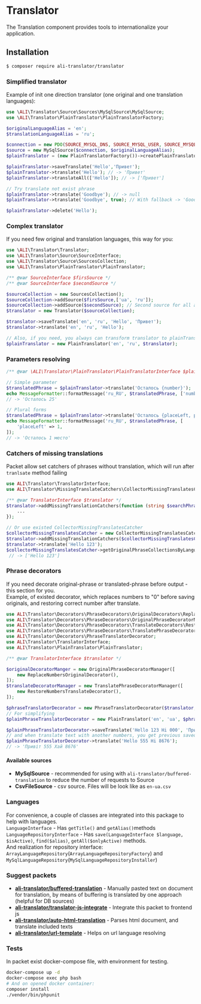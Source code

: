 # Translator

 The Translation component provides tools to internationalize your application.

## Installation

```bash
$ composer require ali-translator/translator
```

### Simplified translator

Example of init one direction translator (one original and one translation languages):
```php
use \ALI\Translator\Source\Sources\MySqlSource\MySqlSource;
use \ALI\Translator\PlainTranslator\PlainTranslatorFactory;

$originalLanguageAlias = 'en';
$translationLanguageAlias = 'ru';

$connection = new PDO(SOURCE_MYSQL_DNS, SOURCE_MYSQL_USER, SOURCE_MYSQL_PASSWORD);
$source = new MySqlSource($connection, $originalLanguageAlias);
$plainTranslator = (new PlainTranslatorFactory())->createPlainTranslator($source, $translationLanguageAlias);

$plainTranslator->saveTranslate('Hello','Привет');
$plainTranslator->translate('Hello'); // -> 'Привет'
$plainTranslator->translateAll(['Hello']); // -> ['Привет']

// Try translate not exist phrase
$plainTranslator->translate('Goodbye'); // -> null
$plainTranslator->translate('Goodbye', true); // With fallback -> 'Goodbye'

$plainTranslator->delete('Hello');
```

### Complex translator
If you need few original and translation languages, this way for you:
```php
use \ALI\Translator\Translator;
use \ALI\Translator\Source\SourceInterface;
use \ALI\Translator\Source\SourcesCollection;
use \ALI\Translator\PlainTranslator\PlainTranslator;

/** @var SourceInterface $firsSource */
/** @var SourceInterface $secondSource */

$sourceCollection = new SourcesCollection();
$sourceCollection->addSource($firsSource,['ua', 'ru']);
$sourceCollection->addSource($secondSource); // Second source for all another translation languages
$translator = new Translator($sourceCollection);

$translator->saveTranslate('en', 'ru', 'Hello', 'Привет');
$translator->translate('en', 'ru', 'Hello');

// Also, if you need, you always can transform translator to plainTranslator to work simplification
$plainTranslator = new PlainTranslator('en', 'ru', $translator);
```

### Parameters resolving
```php
/** @var \ALI\Translator\PlainTranslator\PlainTranslatorInterface $plainTranslator */

// Simple parameter
$translatedPhrase = $plainTranslator->translate('Осталось {number}');
echo MessageFormatter::formatMessage('ru_RU', $translatedPhrase, ['number' => 25]);
// -> 'Осталось 25'

// Plural forms
$translatedPhrase = $plainTranslator->translate('Осталось {placeLeft, plural, =0{# мест} one{# место} few{# места} other{# мест}}');
echo MessageFormatter::formatMessage('ru_RU', $translatedPhrase, [
    'placeLeft' => 1,
]);
// -> 'Осталось 1 место'
```

### Catchers of missing translations 
Packet allow set catchers of phrases without translation, which will run after `tranlsate` method failing

```php
use ALI\Translator\TranslatorInterface;
use ALI\Translator\MissingTranslateCatchers\CollectorMissingTranslatesCatcher;

/** @var TranslatorInterface $translator */
$translator->addMissingTranslationCatchers(function (string $searchPhrase, TranslatorInterface $translator){
    ...
});

// Or use existed CollectorMissingTranslatesCatcher
$collectorMissingTranslatesCatcher = new CollectorMissingTranslatesCatcher();
$translator->addMissingTranslationCatchers($collectorMissingTranslatesCatcher);
$translator->translate('Hello 123');
$collectorMissingTranslatesCatcher->getOriginalPhraseCollectionsByLanguageAlias('ru')->getAll();
 // -> ['Hello 123']
```

### Phrase decorators
If you need decorate original-phrase or translated-phrase before output - this section for you.<br>
Example, of existed decorator, which replaces numbers to "0" before saving originals,
 and restoring correct number after translate.
```php
use ALI\Translator\Decorators\PhraseDecorators\OriginalDecorators\ReplaceNumbersOriginalDecorator;
use ALI\Translator\Decorators\PhraseDecorators\OriginalPhraseDecoratorManager;
use ALI\Translator\Decorators\PhraseDecorators\TranslateDecorators\RestoreNumbersTranslateDecorator;
use ALI\Translator\Decorators\PhraseDecorators\TranslatePhraseDecoratorManager;
use ALI\Translator\Decorators\PhraseTranslatorDecorator;
use ALI\Translator\TranslatorInterface;
use ALI\Translator\PlainTranslator\PlainTranslator;

/** @var TranslatorInterface $translator */

$originalDecoratorManger = new OriginalPhraseDecoratorManager([
    new ReplaceNumbersOriginalDecorator(),
]);
$translateDecoratorManager = new TranslatePhraseDecoratorManager([
    new RestoreNumbersTranslateDecorator(),
]);

$phraseTranslatorDecorator = new PhraseTranslatorDecorator($translator, $originalDecoratorManger, $translateDecoratorManager);
// For simplifying
$plainPhraseTranslatorDecorator = new PlainTranslator('en', 'ua', $phraseTranslatorDecorator);

$plainPhraseTranslatorDecorator->saveTranslate('Hello 123 Hi 000', 'Привіт 123 Хай 000');
// and when translate text with another numbers, you get previous saved translation
$plainPhraseTranslatorDecorator->translate('Hello 555 Hi 8676');
// -> 'Привіт 555 Хай 8676'
```

#### Available sources
* <b>MySqlSource</b> - recommended for using with `ali-translator/buffered-translation` to reduce the number of requests to Source
* <b>CsvFileSource</b> - csv source. Files will be look like as `en-ua.csv`

### Languages
For convenience, a couple of classes are integrated into this package to help with languages.<br>
`LanguageInterface` - Has `getTitle()` and `getAlias()`methods<br>
`LanguageRepositoryInterface` - Has `save(LanguageInterface $language, $isActive)`, `find($alias)`, `getAll($onlyActive)` methods.<br>
And realization for repository interface: `ArrayLanguageRepository`(`ArrayLanguageRepositoryFactory`) and `MySqlLanguageRepository`(`MySqlLanguageRepositoryInstaller`)

### Suggest packets
* <b>[ali-translator/buffered-translation](https://github.com/ali-translator/buffered-translation)</b> - Manually pasted text on document for translation, by means of buffering is translated by one approach (helpful for DB sources)
* <b>[ali-translator/translator-js-integrate](https://github.com/ali-translator/translator-js-integrate)</b> - Integrate this packet to frontend js
* <b>[ali-translator/auto-html-translation](https://github.com/ali-translator/auto-html-translation)</b> - Parses html document, and translate included texts
* <b>[ali-translator/url-template](https://github.com/ali-translator/url-template)</b> - Helps on url language resolving

### Tests
In packet exist docker-compose file, with environment for testing.
```bash
docker-compose up -d
docker-compose exec php bash
# And on opened docker container:
composer install
./vendor/bin/phpunit
``` 
